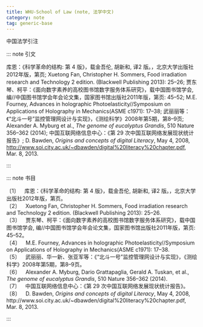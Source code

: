 ```yaml
---
title: WHU-School of Law (note, 法学中文)
category: note
tag: generic-base
---
```


<!-- 此文件由脚本自动生成，请勿手动修改！ -->

中国法学引注


::: note 引文

库恩：《科学革命的结构: 第 4 版》，载金吾伦, 胡新和, 译2 版。，北京大学出版社2012年版，第页; Xuetong Fan, Christopher H. Sommers, Food irradiation research and Technology 2 edition. (Blackwell Publishing 2013): 25–26; 贾东琴、柯平：《面向数字素养的高校图书馆数字服务体系研究》，载中国图书馆学会, 编//中国图书馆学会年会论文集，国家图书馆出版社2011年版，第页: 45–52; M.E. Fourney, Advances in holographic Photoelasticity//Symposium on Applications of Holography in Mechanics(ASME c1971): 17–38; 武丽丽等：《“北斗一号”监控管理网设计与实现》，《测绘科学》2008年第5期，第8–9页; Alexander A. Myburg et al., <i>The genome of eucalyptus Grandis</i>, 510 Nature 356–362 (2014); 中国互联网络信息中心：《第 29 次中国互联网络发展现状统计报告》; D. Bawden, <i>Origins and concepts of digital Literacy</i>, May 4, 2008, http://www.soi.city.ac.uk/~dbawden/digital%20literacy%20chapter.pdf, Mar. 8, 2013.

:::



::: note 书目

  <div class="csl-bib-body">
    <div class="csl-entry">〔1〕 库恩：《科学革命的结构: 第 4 版》，载金吾伦, 胡新和, 译2 版。，北京大学出版社2012年版，第页。</div>
    <div class="csl-entry">〔2〕 Xuetong Fan, Christopher H. Sommers, Food irradiation research and Technology 2 edition. (Blackwell Publishing 2013): 25–26.</div>
    <div class="csl-entry">〔3〕 贾东琴、柯平：《面向数字素养的高校图书馆数字服务体系研究》，载中国图书馆学会, 编//中国图书馆学会年会论文集，国家图书馆出版社2011年版，第页: 45–52。</div>
    <div class="csl-entry">〔4〕 M.E. Fourney, Advances in holographic Photoelasticity//Symposium on Applications of Holography in Mechanics(ASME c1971): 17–38.</div>
    <div class="csl-entry">〔5〕 武丽丽、华一新、张亚军等：《“北斗一号”监控管理网设计与实现》，《测绘科学》2008年第5期，第8–9页。</div>
    <div class="csl-entry">〔6〕 Alexander A. Myburg, Dario Grattapaglia, Gerald A. Tuskan, et al., <i>The genome of eucalyptus Grandis</i>, 510 Nature 356–362 (2014).</div>
    <div class="csl-entry">〔7〕 中国互联网络信息中心：《第 29 次中国互联网络发展现状统计报告》。</div>
    <div class="csl-entry">〔8〕 D. Bawden, <i>Origins and concepts of digital Literacy</i>, May 4, 2008, http://www.soi.city.ac.uk/~dbawden/digital%20literacy%20chapter.pdf, Mar. 8, 2013.</div>
  </div>


:::

<!-- more -->